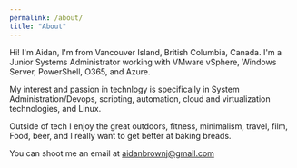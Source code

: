 ```yaml
---
permalink: /about/
title: "About"
---
```


Hi! I'm Aidan, I'm from Vancouver Island, British Columbia, Canada. I'm a Junior Systems Administrator working with VMware vSphere, Windows Server, PowerShell, O365, and Azure. 

My interest and passion in technlogy is specifically in System Administration/Devops, scripting, automation, cloud and virtualization technologies, and Linux.

Outside of tech I enjoy the great outdoors, fitness, minimalism, travel, film, Food, beer, and I really want to get better at baking breads.

You can shoot me an email at aidanbrownj@gmail.com